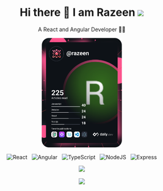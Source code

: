 <h1 align="center">Hi there 👋 I am Razeen <img src="https://gpvc.arturio.dev/Razeen-Shaikh"></h1>

<p align="center">A React and Angular Developer 👩‍💻</p>



<p align="center">
  <a href="https://app.daily.dev/DailyDevTips"><img src="https://github.com/Razeen-Shaikh/Razeen-Shaikh/blob/master/devcard.svg" width="210" alt="Razeen's Dev Card"/></a>
</p>

<p align="center">
  <img src="https://img.shields.io/badge/React-20232A?style=for-the-badge&logo=react&logoColor=61DAFB" alt="React">&nbsp;&nbsp;
  <img src="https://img.shields.io/badge/Angular-DD0031?style=for-the-badge&logo=angular&logoColor=white" alt="Angular">&nbsp;&nbsp;
  <img src="https://img.shields.io/badge/TypeScript-007ACC?style=for-the-badge&logo=typescript&logoColor=white" alt="TypeScript">&nbsp;&nbsp;
  <img src="https://img.shields.io/badge/Node.js-339933?style=for-the-badge&logo=nodedotjs&logoColor=white" alt="NodeJS">&nbsp;&nbsp;
  <img src="https://img.shields.io/badge/Express.js-000000?style=for-the-badge&logo=express&logoColor=white" alt="Express">
</p>


<p align="center">
  <a href="https://git.io/streak-stats"><img src="http://github-readme-streak-stats.herokuapp.com?user=Razeen-Shaikh&theme=dark&date_format=j%20M%5B%20Y%5D"></a>
</p>
<p align="center">
  <a href="#"><img src="https://github-readme-stats.vercel.app/api?username=Razeen-Shaikh&theme=dark"></a>
</p>

<!-- <h2 align="center">Recent Projects</h2>

<details>
  <summary>Recent Projects</summary>
</details> -->

<!-- [![GitHub Streak](http://github-readme-streak-stats.herokuapp.com?user=Razeen-Shaikh&theme=dracula&hide_border=true&date_format=j%20M%5B%20Y%5D)](https://git.io/streak-stats) -->


<!-- ![Profile views](https://gpvc.arturio.dev/Razeen-Shaikh) -->
<!-- <div>
  <p>Skills: REACT / Redux / TS / JS / HTML / CSS / Node / Express / MongoDB / Material UI</p>
  
<ul>
  <li> 🔭  I’m currently working on <a href="https://github.com/Razeen-Shaikh/problem-solving/tree/master/leetcode">Leetcode Problems</a></li>
  <li> 🌱  I’m currently learning [Problem Solving](https://github.com/Razeen-Shaikh/leetcode).</li>
  <li> 🤔  I’m looking for help with Test Case Writing.</li>
  <li> 💬  Ask me about ReactJS.</li>
  </ul>
</div>


<br>

[![Top Langs](https://github-readme-stats.vercel.app/api/top-langs/?username=Razeen-Shaikh&theme=dracula)](https://github.com/anuraghazra/github-readme-stats)  -->
<!-- <a href="https://app.daily.dev/DailyDevTips"><img src="https://github.com/Razeen-Shaikh/Razeen-Shaikh/blob/master/devcard.svg" width="210" alt="Razeen's Dev Card"/></a> -->
<!-- 
[![trophy](https://github-profile-trophy.vercel.app/?username=Razeen-Shaikh&theme=dracula&title=Commits,Repositories,PullRequest)](https://github.com/ryo-ma/github-profile-trophy) -->

<!-- ![GitHub streak stats](https://github-readme-streak-stats.herokuapp.com?user=Razeen-Shaikh) -->

<!-- ![image](https://github-profile-summary-cards.vercel.app/api/cards/profile-details?username=Razeen-Shaikh&theme=dracula) -->


